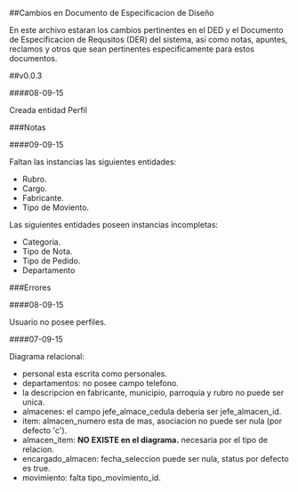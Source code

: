 ##Cambios en Documento de Especificacion de Diseño

En este archivo estaran los cambios pertinentes en el DED y el Documento de Especificacion de Requsitos (DER) del sistema, asi como notas, apuntes, reclamos y otros que sean pertinentes especificamente para estos documentos.

##v0.0.3

####08-09-15

Creada entidad Perfil

###Notas

####09-09-15

Faltan las instancias las siguientes entidades:

- Rubro.
- Cargo.
- Fabricante.
- Tipo de Moviento.

Las siguientes entidades poseen instancias incompletas:
- Categoria.
- Tipo de Nota.
- Tipo de Pedido.
- Departamento

###Errores

####08-09-15

Usuario no posee perfiles.

####07-09-15

Diagrama relacional:

- personal esta escrita como personales.
- departamentos: no posee campo telefono.
- la descripcion en fabricante, municipio, parroquia y rubro no puede ser unica.
- almacenes: el campo jefe_almace_cedula deberia ser jefe_almacen_id.
- item: almacen_numero esta de mas, asociacion no puede ser nula (por defecto 'c').
- almacen_item: __NO EXISTE en el diagrama.__ necesaria por el tipo de relacion.
- encargado_almacen: fecha_seleccion puede ser nula, status por defecto es true.
- movimiento: falta tipo_movimiento_id.
